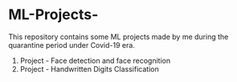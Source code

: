 # ML-Projects-
This repository contains some ML projects made by me during the quarantine period under Covid-19 era.
1.  Project - Face detection and face recognition
2.  Project - Handwritten Digits Classification
